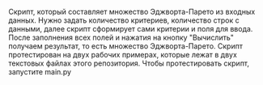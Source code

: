 Скрипт, который составляет множество Эджворта-Парето из входных данных.
Нужно задать количество критериев, количество строк с данными, далее скрипт
сформирует сами критерии и поля для ввода. После заполнения всех полей и нажатия
на кнопку "Вычислить" получаем результат, то есть множество Эджворта-Парето.
Скрипт протестирован на двух рабочих примерах, которые лежат в двух текстовых файлах
этого репозитория. Чтобы протестировать скрипт, запустите main.py
